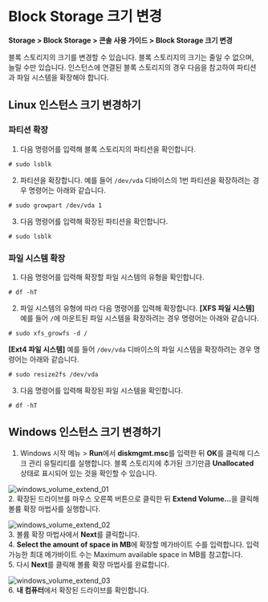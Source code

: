 # Block Storage 크기 변경
**Storage > Block Storage > 콘솔 사용 가이드 > Block Storage 크기 변경**

블록 스토리지의 크기를 변경할 수 있습니다. 블록 스토리지의 크기는 줄일 수 없으며, 늘릴 수만 있습니다. 인스턴스에 연결된 블록 스토리지의 경우 다음을 참고하여 파티션과 파일 시스템을 확장해야 합니다.

## Linux 인스턴스 크기 변경하기

### 파티션 확장

1. 다음 명령어를 입력해 블록 스토리지의 파티션을 확인합니다.

```
# sudo lsblk
```

2. 파티션을 확장합니다.
    예를 들어 `/dev/vda` 디바이스의 1번 파티션을 확장하려는 경우 명령어는 아래와 같습니다.

```
# sudo growpart /dev/vda 1
```

3. 다음 명령어를 입력해 확장된 파티션을 확인합니다.

```
# sudo lsblk
```

### 파일 시스템 확장

1. 다음 명령어를 입력해 확장할 파일 시스템의 유형을 확인합니다.

```
# df -hT
```

2. 파일 시스템의 유형에 따라 다음 명령어를 입력해 확장합니다.
    **[XFS 파일 시스템]** 예를 들어 `/`에 마운트된 파일 시스템을 확장하려는 경우 명령어는 아래와 같습니다.

```
# sudo xfs_growfs -d /
```

**[Ext4 파일 시스템]** 예를 들어 `/dev/vda` 디바이스의 파일 시스템을 확장하려는 경우 명령어는 아래와 같습니다.

```
# sudo resize2fs /dev/vda
```

3. 다음 명령어를 입력해 확장된 파일 시스템을 확인합니다.

```
# df -hT
```

## Windows 인스턴스 크기 변경하기

1. Windows 시작 메뉴 > **Run**에서 **diskmgmt.msc**를 입력한 뒤 **OK**를 클릭해 디스크 관리 유틸리티를 실행합니다. 블록 스토리지에 추가된 크기만큼 **Unallocated** 상태로 표시되어 있는 것을 확인할 수 있습니다.

![windows_volume_extend_01](https://github.com/user-attachments/assets/4b1766a8-a10a-4601-bf13-72c3f032210b)
<br>
2. 확장된 드라이브를 마우스 오른쪽 버튼으로 클릭한 뒤 <strong>Extend Volume...</strong>을 클릭해 볼륨 확장 마법사를 실행합니다.

![windows_volume_extend_02](https://github.com/user-attachments/assets/d1d5edb3-f031-4bb5-88bd-e2f6b848ba2c)
<br>
3. 볼륨 확장 마법사에서 **Next**를 클릭합니다.<br>
4. **Select the amount of space in MB**에 확장할 메가바이트 수를 입력합니다. 입력 가능한 최대 메가바이트 수는 Maximum available space in MB를 참고합니다.<br>
5. 다시 **Next**를 클릭해 볼륨 확장 마법사를 완료합니다.<br>

![windows_volume_extend_03](https://github.com/user-attachments/assets/42ac5a43-3ebf-4ad6-93c9-880c008cdb9a)
<br>
6. **내 컴퓨터**에서 확장된 드라이브를 확인합니다.

